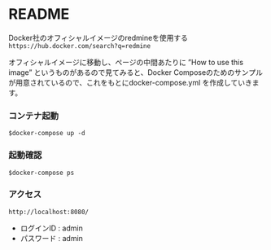 # README

Docker社のオフィシャルイメージのredmineを使用する  
 `https://hub.docker.com/search?q=redmine`

オフィシャルイメージに移動し、ページの中間あたりに ”How to use this image” というものがあるので見てみると、Docker Composeのためのサンプルが用意されているので、これをもとにdocker-compose.yml を作成していきます。


### コンテナ起動  
`$docker-compose up -d`

###  起動確認  
`$docker-compose ps`

### アクセス  
`http://localhost:8080/`
+ ログインID : admin
+ パスワード : admin